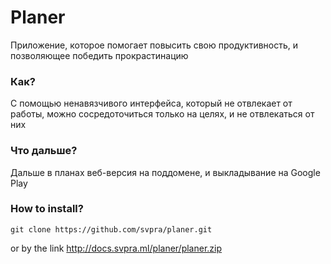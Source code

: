 # Planer
Приложение, которое помогает повысить свою продуктивность, и позволяющее победить прокрастинацию

### Как?
С помощью ненавязчивого интерфейса, который не отвлекает от работы, можно сосредоточиться только на целях, и не отвлекаться от них

### Что дальше?
Дальше в планах веб-версия на поддомене, и выкладывание на Google Play 

### How to install?
```
git clone https://github.com/svpra/planer.git
```
or by the link
http://docs.svpra.ml/planer/planer.zip
